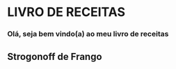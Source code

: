 <h1>LIVRO DE RECEITAS</h1>

<h3>Olá, seja bem vindo(a) ao meu livro de receitas</h3>

<h2>Strogonoff de Frango</h2>


